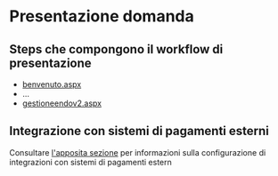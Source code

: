 # Presentazione domanda

## Steps che compongono il workflow di presentazione

- [benvenuto.aspx](./benvenuto/)
- ...
- [gestioneendov2.aspx](./gestione-endoprocedimenti/)

## Integrazione con sistemi di pagamenti esterni

Consultare [l'apposita sezione](./pagamenti/README.md) per informazioni sulla configurazione di integrazioni con sistemi di pagamenti estern
